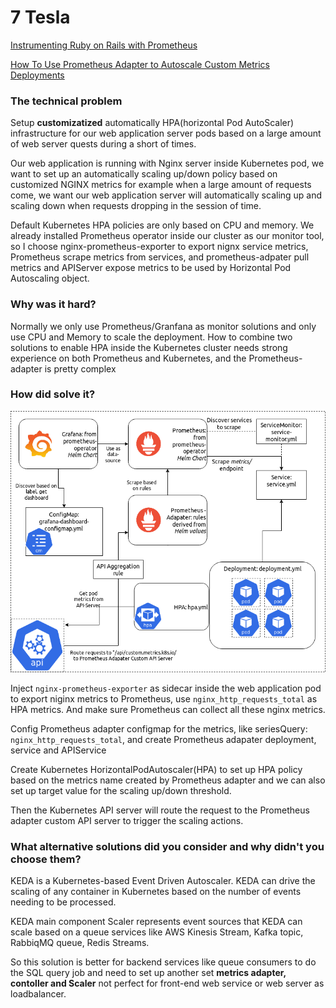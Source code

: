 # **7 Tesla** 

[Instrumenting Ruby on Rails with Prometheus](https://firehydrant.io/blog/instrumenting-ruby-on-rails-with-prometheus/)

[How To Use Prometheus Adapter to Autoscale Custom Metrics Deployments](https://hackernoon.com/how-to-use-prometheus-adapter-to-autoscale-custom-metrics-deployments-p1p3tl0)


### **The technical problem**

Setup **customizatized** automatically HPA(horizontal Pod AutoScaler) infrastructure for our web application server pods based on a large amount of web server quests during a short of times. 

Our web application is running with Nginx server inside Kubernetes pod, we want to set up an automatically scaling up/down policy based on customized NGINX metrics for example when a large amount of requests come, we want our web application server will automatically scaling up and scaling down when requests dropping in the session of time.

Default Kubernetes HPA policies are only based on CPU and memory. 
We already installed Prometheus operator inside our cluster as our monitor tool, so I choose nginx-prometheus-exporter to export nignx service metrics, Prometheus scrape metrics from services, and prometheus-adpater pull metrics and APIServer expose metrics to be used by Horizontal Pod Autoscaling object.



### **Why was it hard?**

Normally we only use Prometheus/Granfana as monitor solutions and only use CPU and Memory to scale the deployment. How to combine two solutions to enable HPA inside the Kubernetes cluster needs strong experience on both Prometheus and Kubernetes, and the Prometheus-adapter is pretty complex

### **How did solve it?**

![Alt Image Text](../images/chap7_7_1.png "Body image")
  
Inject `nginx-prometheus-exporter` as sidecar inside the web application pod to export niginx metrics to Prometheus, use `nginx_http_requests_total` as HPA metrics. And make sure Prometheus can collect all these nginx metrics.

Config Prometheus adapter configmap for the metrics, like seriesQuery: `nginx_http_requests_total`, and create Prometheus adapater deployment, service and APIService

Create Kubernetes HorizontalPodAutoscaler(HPA) to set up HPA policy based on the metrics name created by Prometheus adapter and we can also set up target value for the scaling up/down threshold.

Then the Kubernetes API server will route the request to the Prometheus adapter custom API server to trigger the scaling actions.


### **What alternative solutions did you consider and why didn't you choose them?**


KEDA is a Kubernetes-based Event Driven Autoscaler. KEDA can drive the scaling of any container in Kubernetes based on the number of events needing to be processed.

KEDA main component Scaler represents event sources that KEDA can scale based on a queue services like AWS Kinesis Stream, Kafka topic, RabbiqMQ queue, Redis Streams. 

So this solution is better for backend services like queue consumers to do the SQL query job and need to set up another set **metrics adapter, contoller and Scaler** not perfect for front-end web service or web server as loadbalancer.

